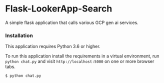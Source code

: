 Flask-LookerApp-Search
===================

A simple flask application that calls various GCP gen ai services.

### Installation

This application requires Python 3.6 or higher.

To run this application install the requirements in a virtual environment, run `python chat.py` and visit `http://localhost:5000` on one or more browser tabs.

    $ python chat.py
